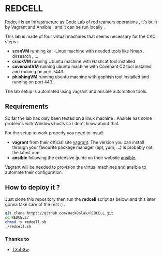 # REDCELL

Redcell is an Infrastructure as Code Lab of red teamers operations , it's built by Vagrant and Ansible , and it can be run locally .

This lab is made of four virtual machines that seems necessary for the CKC steps :
- **scanVM** running kali-Linux machine with needed tools like Nmap , dirsearch , ...
- **crackVM** running Ubuntu machine with Hashcat tool installed
- **covenantVM** running ubuntu machine with Covenant C2 tool installed and running on port 7443 .
- **phishingVM** running ubuntu machine with gophish tool installed and running on port 443 .

The lab setup is automated using vagrant and ansible automation tools.




## Requirements
So far the lab has only been tested on a linux machine . Ansible has some problems with Windows hosts so I don't know about that.

For the setup to work properly you need to install:

- **vagrant** from their official site [vagrant](https://www.vagrantup.com/). The version you can install through your favourite package manager (apt, yum, ...) is probably not the latest one.
- **ansible** following the extensive guide on their website [ansible](https://docs.ansible.com/ansible/latest/installation_guide/intro_installation.html).

Vagrant will be needed to provision the virtual machines and ansible to automate their configuration.

## How to deploy it ?

Just clone this repository  then run the **redcell** script as below. and this later gonna take care of the rest :) .

```bash
git clone https://github.com/HackBalak/REDCELL.git
cd REDCELL/
chmod +x redcell.sh
./redcell.sh
```
### Thanks to
- [T3nb3w](https://twitter.com/t3nb3w)